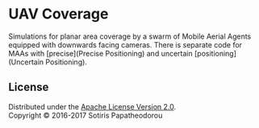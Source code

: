 # UAV Coverage
Simulations for planar area coverage by a swarm of Mobile Aerial Agents equipped with downwards facing cameras. There is separate code for MAAs with [precise](Precise Positioning) and uncertain [positioning](Uncertain Positioning).

## License
Distributed under the [Apache License Version 2.0](LICENSE.txt).
<br>
Copyright © 2016-2017 Sotiris Papatheodorou

